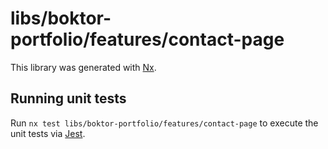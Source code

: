 # libs/boktor-portfolio/features/contact-page

This library was generated with [Nx](https://nx.dev).

## Running unit tests

Run `nx test libs/boktor-portfolio/features/contact-page` to execute the unit tests via [Jest](https://jestjs.io).
